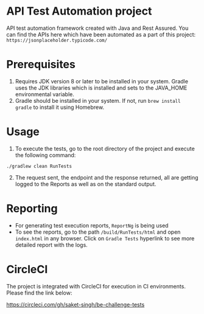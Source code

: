 # API Test Automation project
API test automation framework created with Java and Rest Assured. You can find the APIs here which have been automated as a part of this project:
`https://jsonplaceholder.typicode.com/`

# Prerequisites
1. Requires JDK version 8 or later to be installed in your system. Gradle uses the JDK libraries which is installed and sets to the JAVA_HOME environmental variable.
2. Gradle should be installed in your system. If not, run
`brew install gradle` to install it using Homebrew.

# Usage
1. To execute the tests, go to the root directory of the project and execute the following command:
```$xslt
./gradlew clean RunTests
```
2. The request sent, the endpoint and the response returned, all are getting logged to the Reports as well as on the standard output.

# Reporting
* For generating test execution reports, `ReportNg` is being used 
* To see the reports, go to the path `/build/RunTests/html` and open `index.html` in any browser. Click on `Gradle Tests` hyperlink to see more detailed report with the logs.

# CircleCI
The project is integrated with CircleCI for execution in CI environments. Please find the link below:

https://circleci.com/gh/saket-singh/be-challenge-tests
